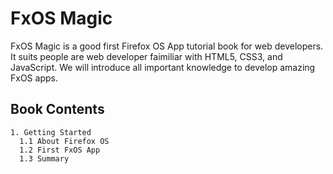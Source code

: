 # FxOS Magic
FxOS Magic is a good first Firefox OS App tutorial book for web developers. It suits people are web developer faimiliar with HTML5, CSS3, and JavaScript. We will introduce all important knowledge to develop amazing FxOS apps.

## Book Contents
```
1. Getting Started
  1.1 About Firefox OS
  1.2 First FxOS App
  1.3 Summary
```
